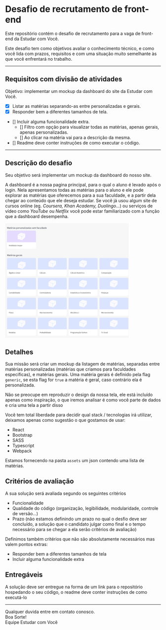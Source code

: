 Desafio de recrutamento de front-end
====================================
Este repositório contém o desafio de recrutamento para a vaga de front-end da Estudar com Você.

Este desafio tem como objetivos avaliar o conhecimento técnico, e como você lida com prazos, requisitos e com uma situação muito semelhante às que você enfrentará no trabalho.

---
## Requisitos com divisão de atividades
Objetivo: implementar um mockup da dashboard do site da Estudar com Você.

* [x] Listar as matérias separando-as entre personalizadas e gerais.
* [x] Responder bem a diferentes tamanhos de tela.
* [] Incluir alguma funcionalidade extra.   
    * [] Filtro com opção para visualizar todas as matérias, apenas gerais, apenas personalizadas.
    * [] Ao clicar na matéria vai para a descrição da mesma.
* [] Readme deve conter instruções de como executar o código. 

---

## Descrição do desafio

Seu objetivo será implementar um mockup da dashboard do nosso site.

A dashboard é a nossa pagina principal, para o qual o aluno é levado após o login. Nela apresentamos todas as matérias para o aluno e ele pode explorar as matérias que oferecemos para a sua faculdade, e a partir dela chegar ao conteúdo que ele deseja estudar. Se você já usou algum site de cursos online (eg. *Coursera, Khan Academy, Duolingo...*) ou serviços de vídeo como *YouTube* ou *Netflix* você pode estar familiarizado com a função que a dashboard desempenha.

<img src="./screens/dash.png" width="400"/>

## Detalhes

Sua missão será criar um mockup da listagem de matérias, separadas entre matérias personalizadas (matérias que criamos para faculdades especificas), e matérias gerais. Uma matéria gerais é definido pela flag `generic`, se esta flag for `true` a matéria é geral, caso contrário ela é personalizada.

Não se preocupe em reproduzir o design da nossa tela, ele está incluído apenas como inspiração, o que iremos analisar é como você parte de dados e cria uma tela a partir disso

Você tem total liberdade para decidir qual stack / tecnologias irá utilizar, deixamos apenas como sugestão o que gostamos de usar:
- React
- Bootstrap
- SASS
- Typescript
- Webpack

Estamos fornecendo na pasta `assets` um json contendo uma lista de matérias.

## Critérios de avaliação

A sua solução será avaliada segundo os seguintes critérios

- Funcionalidade
- Qualidade do código (organização, legibilidade, modularidade, controle de versão...)
- Prazo (não estamos definindo um prazo no qual o desfio deve ser concluído, a solução que o candidato julgar como final e o tempo necessário para se chegar a ela serão critérios de avaliação)

Definimos também critérios que não são absolutamente necessários mas valem pontos extras:

- Responder bem a diferentes tamanhos de tela
- Incluir alguma funcionalidade extra

## Entregáveis

A solução deve ser entregue na forma de um link para o repositório hospedando o seu código, o readme deve conter instruções de como executá-lo

---
Qualquer duvida entre em contato conosco.  
Boa Sorte!  
Equipe Estudar com Você